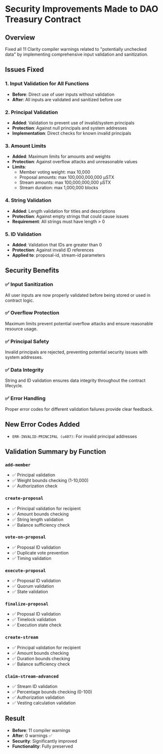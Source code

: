 # Security Improvements Made to DAO Treasury Contract

## Overview
Fixed all 11 Clarity compiler warnings related to "potentially unchecked data" by implementing comprehensive input validation and sanitization.

## Issues Fixed

### 1. Input Validation for All Functions
- **Before**: Direct use of user inputs without validation
- **After**: All inputs are validated and sanitized before use

### 2. Principal Validation
- **Added**: Validation to prevent use of invalid/system principals
- **Protection**: Against null principals and system addresses
- **Implementation**: Direct checks for known invalid principals

### 3. Amount Limits
- **Added**: Maximum limits for amounts and weights
- **Protection**: Against overflow attacks and unreasonable values
- **Limits**:
  - Member voting weight: max 10,000
  - Proposal amounts: max 100,000,000,000 µSTX
  - Stream amounts: max 100,000,000,000 µSTX
  - Stream duration: max 1,000,000 blocks

### 4. String Validation
- **Added**: Length validation for titles and descriptions
- **Protection**: Against empty strings that could cause issues
- **Requirement**: All strings must have length > 0

### 5. ID Validation
- **Added**: Validation that IDs are greater than 0
- **Protection**: Against invalid ID references
- **Applied to**: proposal-id, stream-id parameters

## Security Benefits

### ✅ Input Sanitization
All user inputs are now properly validated before being stored or used in contract logic.

### ✅ Overflow Protection
Maximum limits prevent potential overflow attacks and ensure reasonable resource usage.

### ✅ Principal Safety
Invalid principals are rejected, preventing potential security issues with system addresses.

### ✅ Data Integrity
String and ID validation ensures data integrity throughout the contract lifecycle.

### ✅ Error Handling
Proper error codes for different validation failures provide clear feedback.

## New Error Codes Added
- `ERR-INVALID-PRINCIPAL (u407)`: For invalid principal addresses

## Validation Summary by Function

### `add-member`
- ✅ Principal validation
- ✅ Weight bounds checking (1-10,000)
- ✅ Authorization check

### `create-proposal`
- ✅ Principal validation for recipient
- ✅ Amount bounds checking
- ✅ String length validation
- ✅ Balance sufficiency check

### `vote-on-proposal`
- ✅ Proposal ID validation
- ✅ Duplicate vote prevention
- ✅ Timing validation

### `execute-proposal`
- ✅ Proposal ID validation
- ✅ Quorum validation
- ✅ State validation

### `finalize-proposal`
- ✅ Proposal ID validation
- ✅ Timelock validation
- ✅ Execution state check

### `create-stream`
- ✅ Principal validation for recipient
- ✅ Amount bounds checking
- ✅ Duration bounds checking
- ✅ Balance sufficiency check

### `claim-stream-advanced`
- ✅ Stream ID validation
- ✅ Percentage bounds checking (0-100)
- ✅ Authorization validation
- ✅ Vesting calculation validation

## Result
- **Before**: 11 compiler warnings
- **After**: 0 warnings ✅
- **Security**: Significantly improved
- **Functionality**: Fully preserved
